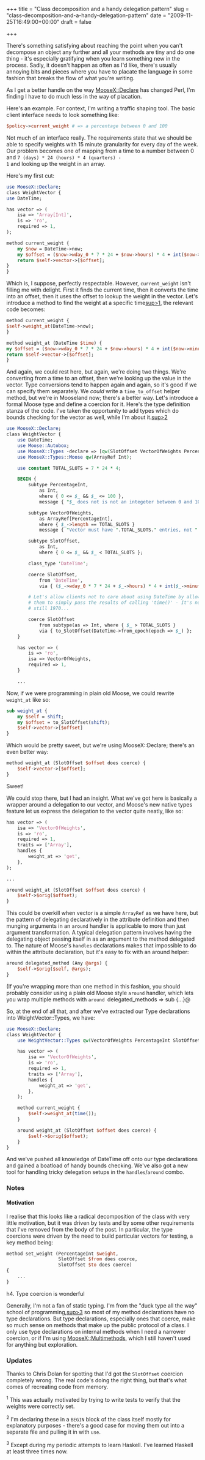 +++
title = "Class decomposition and a handy delegation pattern"
slug = "class-decomposition-and-a-handy-delegation-pattern"
date = "2009-11-25T16:49:00+00:00"
draft = false

+++

There's something satisfying about reaching the point when you can't decompose an object any further and all your methods are tiny and do one thing - it's especially gratifying when you learn something new in the process. Sadly, it doesn't happen as often as I'd like, there's usually annoying bits and pieces where you have to placate the language in some fashion that breaks the flow of what you're writing.

As I get a better handle on the way [MooseX::Declare](http://search.cpan.org) has changed Perl, I'm finding I have to do much less in the way of placation.

Here's an example. For context, I'm writing a traffic shaping tool. The basic client interface needs to look something like:

```perl
$policy->current_weight # => a percentage between 0 and 100
```

Not much of an interface really. The requirements state that we should be able to specify weights with 15 minute granularity for every day of the week. Our problem becomes one of mapping from a time to a number between 0 and <code>7 (days) \* 24 (hours) \* 4 (quarters) - 1</code> and looking up the weight in an array.

Here's my first cut:

```perl
use MooseX::Declare;
class WeightVector {
use DateTime;

has vector => (
    isa => 'Array[Int]',
    is => 'ro',
    required => 1,
);

method current_weight {
    my $now = DateTime->now;
    my $offset = ($now->wday_0 * 7 * 24 + $now->hours) * 4 + int($now->minutes / 15);
    return $self->vector->[$offset];
}
}
```

Which is, I suppose, perfectly respectable. However, `current_weight` isn't filling me with delight. First it finds the current time, then it converts the time into an offset, then it uses the offset to lookup the weight in the vector. Let's introduce a method to find the weight at a specific time<span style="text-align:left;">[sup&gt;1</sup>](#decomp-motivation)</span>, the relevant code becomes:

```perl
method current_weight {
$self->weight_at(DateTime->now);
}

method weight_at (DateTime $time) {
my $offset = ($now->wday_0 * 7 * 24 + $now->hours) * 4 + int($now->minutes / 15);
return $self->vector->[$offset];
}
```

And again, we could rest here, but again, we're doing two things. We're converting from a time to an offset, then we're looking up the value in the vector. Type conversions tend to happen again and again, so it's good if we can specify them separately. We *could* write a `time_to_offset` helper method, but we're in Mooseland now; there's a better way. Let's introduce a formal Moose type and define a coercion for it. Here's the type definition stanza of the code. I've taken the opportunity to add types which do bounds checking for the vector as well, while I'm about it.<span style="text-align:left;">[sup&gt;2</sup>](#decomp-why-inline)</span>

```perl
use MooseX::Declare;
class WeightVector {
    use DateTime;
    use Moose::Autobox;
    use MooseX::Types -declare => [qw(SlotOffset VectorOfWeights PercentageInt)];
    use MooseX::Types::Moose qw(ArrayRef Int);

    use constant TOTAL_SLOTS = 7 * 24 * 4;

    BEGIN {
        subtype PercentageInt,
            as Int,
            where { 0 <= $_ && $_ <= 100 },
            message { "$_ does not is not an integeter between 0 and 100" };

        subtype VectorOfWeights,
            as ArrayRef[PercentageInt],
            where { $_->length == TOTAL_SLOTS }
            message { "Vector must have ".TOTAL_SLOTS." entries, not ".$_->length };

        subtype SlotOffset,
            as Int,
            where { 0 <= $_ && $_ < TOTAL_SLOTS };

        class_type 'DateTime';

        coerce SlotOffset,
            from 'DateTime',
            via { ($_->wday_0 * 7 * 24 + $_->hours) * 4 + int($_->minutes / 15) };

        # Let's allow clients not to care about using DateTime by allowing 
        # them to simply pass the results of calling 'time()' - It's not like it's
        # still 1970...

        coerce SlotOffset
            from subtype(as => Int, where { $_ > TOTAL_SLOTS }
            via { to_SlotOffset(DateTime->from_epoch(epoch => $_) };
    }

    has vector => (
        is => 'ro',
        isa => VectorOfWeights,
        required => 1,
    }

    ...
```

Now, if we were programming in plain old Moose, we could rewrite `weight_at` like so:

```perl
sub weight_at {
    my $self = shift;
    my $offset = to_SlotOffset(shift);
    $self->vector->[$offset]
}
```

Which would be pretty sweet, but we're using MooseX::Declare; there's an even better way:

```perl
method weight_at (SlotOffset $offset does coerce) {
    $self->vector->[$offset];
}
```

Sweet!

We could stop there, but I had an insight. What we've got here is basically a wrapper around a delegation to our vector, and Moose's new native types feature let us express the delegation to the vector quite neatly, like so:

```perl
has vector => (
    isa => 'VectorOfWeights',
    is => 'ro',
    required => 1,
    traits => ['Array'],
    handles {
        weight_at => 'get',
    },
);

...

around weight_at (SlotOffset $offset does coerce) {
    $self->$orig($offset);
}
```

This could be overkill when vector is a simple `ArrayRef` as we have here, but the pattern of delegating declaratively in the attribute definition and then munging arguments in an `around` handler is applicable to more than just argument transformation. A typical delegation pattern involves having the delegating object passing itself in as an argument to the method delegated to. The nature of Moose's `handles` declarations makes that impossible to do within the attribute declaration, but it's easy to fix with an around helper:

```perl
around delegated_method (Any @args) {
    $self->$orig($self, @args);
}
```

(If you're wrapping more than one method in this fashion, you should probably consider using a plain old Moose style `around` handler, which lets you wrap multiple methods with `around `delegated\_methods =&gt; sub {...}@

So, at the end of all that, and after we've extracted our Type declarations into WeightVector::Types, we have:

```perl
use MooseX::Declare;
class WeightVector {
    use WeightVector::Types qw(VectorOfWeights PercentageInt SlotOffset);

    has vector => (
        isa => 'VectorOfWeights',
        is => 'ro',
        required => 1,
        traits => ['Array'],
        handles {
            weight_at => 'get',
        },
    );

    method current_weight {
        $self->weight_at(time());
    }

    around weight_at (SlotOffset $offset does coerce) {
        $self->$orig($offset);
    }
}
```

And we've pushed all knowledge of DateTime off onto our type declarations and gained a boatload of handy bounds checking. We've also got a new tool for handling tricky delegation setups in the <code>handles</code>/<code>around</code> combo.

### Notes

#### Motivation

I realise that this looks like a radical decomposition of the class with very little motivation, but it was driven by tests and by some other requirements that I've removed from the body of the post. In particular, the type coercions were driven by the need to build particular vectors for testing, a key method being:

```perl
method set_weight (PercentageInt $weight, 
                   SlotOffset $from does coerce,
                   SlotOffset $to does coerce)
{
    ...
}
```

h4. Type coercion is wonderful

Generally, I'm not a fan of static typing. I'm from the "duck type all the way" school of programming,<span style="text-align:left;">[sup&gt;3</sup>](#decomp-haskell)</span> so most of my method declarations have no type declarations. But type declarations, especially ones that coerce, make so much sense on methods that make up the public protocol of a class. I only use type declarations on internal methods when I need a narrower coercion, or if I'm using [MooseX::Multimethods](http://search.cpan.org/dist/MooseX-Multimethods), which I still haven't used for anything but exploration.

### Updates

Thanks to Chris Dolan for spotting that I'd got the `SlotOffset` coercion completely wrong. The real code's doing the right thing, but that's what comes of recreating code from memory.

<sup>1</sup> This was actually motivated by trying to write tests to verify that the weights were correctly set.

<sup>2</sup> I'm declaring these in a `BEGIN` block of the class itself mostly for explanatory purposes - there's a good case for moving them out into a separate file and pulling it in with `use`.

<sup>3</sup> Except during my periodic attempts to learn Haskell. I've learned Haskell at least three times now.
